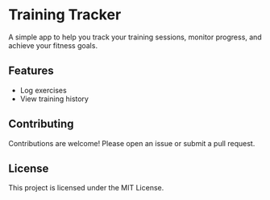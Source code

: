 # Training Tracker

A simple app to help you track your training sessions, monitor progress, and achieve your fitness goals.

## Features

- Log exercises
- View training history

## Contributing

Contributions are welcome! Please open an issue or submit a pull request.

## License

This project is licensed under the MIT License.
